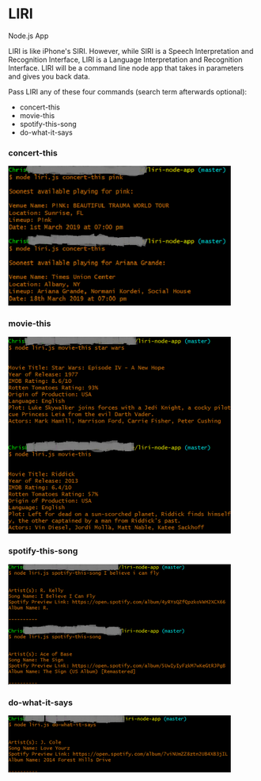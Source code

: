 # LIRI 
Node.js App

LIRI is like iPhone's SIRI. However, while SIRI is a Speech Interpretation and Recognition Interface, LIRI is a Language Interpretation and Recognition Interface. LIRI will be a command line node app that takes in parameters and gives you back data.

Pass LIRI any of these four commands (search term afterwards optional):
* concert-this
* movie-this
* spotify-this-song
* do-what-it-says

### concert-this

![concert this example](/images/concert-this.png)

### movie-this

![concert this example](/images/movie-this.png)

### spotify-this-song

![concert this example](/images/spotify-this-song.png)

### do-what-it-says

![concert this example](/images/do-what-it-says.png)